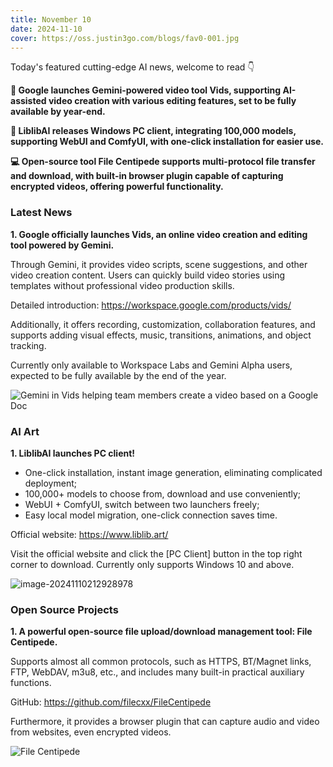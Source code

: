 ```yaml
---
title: November 10
date: 2024-11-10
cover: https://oss.justin3go.com/blogs/fav0-001.jpg
---
```


Today's featured cutting-edge AI news, welcome to read 👇

**🎥 Google launches Gemini-powered video tool Vids, supporting AI-assisted video creation with various editing features, set to be fully available by year-end.**

**🎨 LiblibAI releases Windows PC client, integrating 100,000 models, supporting WebUI and ComfyUI, with one-click installation for easier use.**

**💻 Open-source tool File Centipede supports multi-protocol file transfer and download, with built-in browser plugin capable of capturing encrypted videos, offering powerful functionality.**

### Latest News

**1. Google officially launches Vids, an online video creation and editing tool powered by Gemini.**

Through Gemini, it provides video scripts, scene suggestions, and other video creation content. Users can quickly build video stories using templates without professional video production skills.

Detailed introduction: https://workspace.google.com/products/vids/

Additionally, it offers recording, customization, collaboration features, and supports adding visual effects, music, transitions, animations, and object tracking.

Currently only available to Workspace Labs and Gemini Alpha users, expected to be fully available by the end of the year.

![Gemini in Vids helping team members create a video based on a Google Doc](https://cdn.jsdelivr.net/gh/freelander/oss@master/ai-daily/2024-11-10/uzeWtjRrDBBnRoFI1DNQbYRamgW_Ywn17fqvYGUEqOTEWZGraYMdzjnCFQfaoG68Pm33w7IR-eufTbZbPwYua_4xKXcnn0GoeU0=e365-pa-nu-s0-v0-rw.png)

### AI Art

**1. LiblibAI launches PC client!**

- One-click installation, instant image generation, eliminating complicated deployment;
- 100,000+ models to choose from, download and use conveniently;
- WebUI + ComfyUI, switch between two launchers freely;
- Easy local model migration, one-click connection saves time.

Official website: https://www.liblib.art/

Visit the official website and click the [PC Client] button in the top right corner to download. Currently only supports Windows 10 and above.

![image-20241110212928978](https://cdn.jsdelivr.net/gh/freelander/oss@master/ai-daily/2024-11-10/image-20241110212928978.png)

### Open Source Projects

**1. A powerful open-source file upload/download management tool: File Centipede.**

Supports almost all common protocols, such as HTTPS, BT/Magnet links, FTP, WebDAV, m3u8, etc., and includes many built-in practical auxiliary functions.

GitHub: https://github.com/filecxx/FileCentipede

Furthermore, it provides a browser plugin that can capture audio and video from websites, even encrypted videos.

![File Centipede](https://cdn.jsdelivr.net/gh/freelander/oss@master/ai-daily/2024-11-10/screenshot_software.png)
